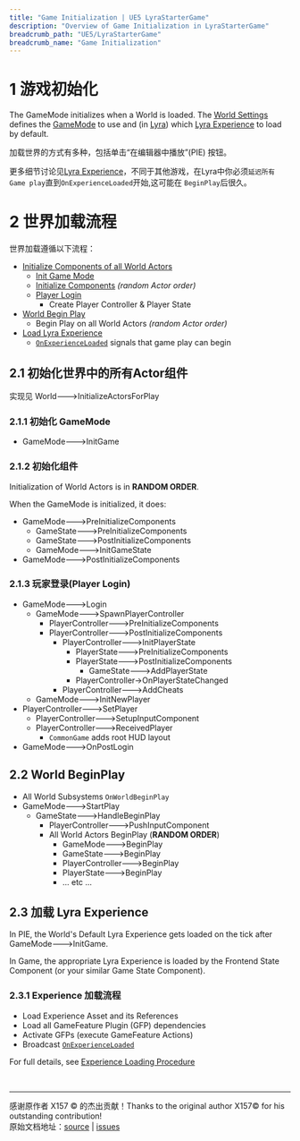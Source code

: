 ```yaml
---
title: "Game Initialization | UE5 LyraStarterGame"
description: "Overview of Game Initialization in LyraStarterGame"
breadcrumb_path: "UE5/LyraStarterGame"
breadcrumb_name: "Game Initialization"
---
```


# 1 游戏初始化

The GameMode initializes when a World is loaded.
The [World Settings](/UE5/LyraStarterGame/Experience/#LyraWorldSettings)
defines the [GameMode](/UE5/LyraStarterGame/Experience/#LyraGameMode) to use
and (in [Lyra](/UE5/LyraStarterGame/))
which [Lyra Experience](/UE5/LyraStarterGame/Experience/)
to load by default.

加载世界的方式有多种，包括单击“在编辑器中播放”(PIE) 按钮。

更多细节讨论见[Lyra Experience](/UE5/LyraStarterGame/Experience/)，不同于其他游戏，在Lyra中你必须`延迟所有Game play`直到`OnExperienceLoaded`开始,这可能在 `BeginPlay`后很久。


# 2 世界加载流程

世界加载遵循以下流程：

- [Initialize Components of all World Actors](#InitializeActorsForPlay)
  - [Init Game Mode](#InitGame)
  - [Initialize Components](#InitializeComponents) *(random Actor order)*
  - [Player Login](#PlayerLogin)
    - Create Player Controller & Player State
- [World Begin Play](#BeginPlay)
  - Begin Play on all World Actors *(random Actor order)*
- [Load Lyra Experience](#LoadLyraExperience)
  - [`OnExperienceLoaded`](/UE5/LyraStarterGame/Experience/#OnExperienceLoaded)
    signals that game play can begin


<a id='InitializeActorsForPlay'></a>
## 2.1 初始化世界中的所有Actor组件

实现见 World🡒InitializeActorsForPlay


<a id='InitGame'></a>
### 2.1.1 初始化 GameMode

- GameMode🡒InitGame


<a id='InitializeComponents'></a>
### 2.1.2 初始化组件

Initialization of World Actors is in **RANDOM ORDER**.

When the GameMode is initialized, it does:

- GameMode🡒PreInitializeComponents
  - GameState🡒PreInitializeComponents
  - GameState🡒PostInitializeComponents
  - GameMode🡒InitGameState
- GameMode🡒PostInitializeComponents


<a id='PlayerLogin'></a>
### 2.1.3 玩家登录(Player Login)

- GameMode🡒Login
  - GameMode🡒SpawnPlayerController
    - PlayerController🡒PreInitializeComponents
    - PlayerController🡒PostInitializeComponents
      - PlayerController🡒InitPlayerState
        - PlayerState🡒PreInitializeComponents
        - PlayerState🡒PostInitializeComponents
          - GameState🡒AddPlayerState
        - PlayerController->OnPlayerStateChanged
      - PlayerController🡒AddCheats
  - GameMode🡒InitNewPlayer
- PlayerController🡒SetPlayer
  - PlayerController🡒SetupInputComponent
  - PlayerController🡒ReceivedPlayer
    - `CommonGame` adds root HUD layout
- GameMode🡒OnPostLogin


<a id='BeginPlay'></a>
## 2.2 World BeginPlay

- All World Subsystems `OnWorldBeginPlay`
- GameMode🡒StartPlay
  - GameState🡒HandleBeginPlay
    - PlayerController🡒PushInputComponent
    - All World Actors BeginPlay (**RANDOM ORDER**)
      - GameMode🡒BeginPlay
      - GameState🡒BeginPlay
      - PlayerController🡒BeginPlay
      - PlayerState🡒BeginPlay
      - ... etc ...


<a id='LoadLyraExperience'></a>
## 2.3 加载 Lyra Experience

In PIE, the World's Default Lyra Experience gets loaded on the tick after GameMode🡒InitGame.

In Game, the appropriate Lyra Experience is loaded by
the Frontend State Component (or your similar Game State Component).


### 2.3.1 Experience 加载流程

- Load Experience Asset and its References
- Load all GameFeature Plugin (GFP) dependencies
- Activate GFPs (execute GameFeature Actions)
- Broadcast [`OnExperienceLoaded`](/UE5/LyraStarterGame/Experience/#OnExperienceLoaded)

For full details, see
[Experience Loading Procedure](/UE5/LyraStarterGame/Experience/#ExperienceLoadingProcedure)



<br/>
<hr/>
<div class="container">
    <p> 感谢原作者 X157 &copy; 的杰出贡献！Thanks to the original author X157&copy; for his outstanding contribution!<br/>
        原始文档地址：<a href="https://x157.github.io">source</a> | <a href="https://github.com/x157/x157.github.io/issues">issues</a>
    </p>
</div>